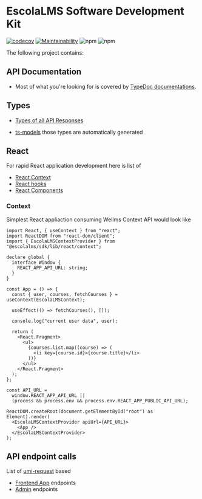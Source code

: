 # EscolaLMS Software Development Kit

[![codecov](https://codecov.io/gh/EscolaLMS/sdk/branch/main/graph/badge.svg?token=qkNOJG7bLh)](https://codecov.io/gh/EscolaLMS/sdk)
[![Maintainability](https://api.codeclimate.com/v1/badges/55841ab42538f51a42d2/maintainability)](https://codeclimate.com/github/EscolaLMS/sdk/maintainability)
![npm](https://img.shields.io/npm/v/@escolalms/sdk)
![npm](https://img.shields.io/npm/dm/@escolalms/sdk)

The following project contains:

## API Documentation

- Most of what you're looking for is covered by [TypeDoc documentations](https://escolalms.github.io/sdk/).

## Types

- [Types of all API Responses](https://github.com/EscolaLMS/sdk/blob/main/src/types/api.ts)

- [ts-models](https://github.com/EscolaLMS/ts-models) those types are automatically generated

## React

For rapid React application development here is list of

- [React Context](https://github.com/EscolaLMS/sdk/blob/main/src/react/context/index.tsx)
- [React hooks](https://github.com/EscolaLMS/sdk/tree/main/src/react/hooks)
- [React Components](https://github.com/EscolaLMS/sdk/tree/main/src/react/components)

### Context

Simplest React appliaction consuming Wellms Context API would look like

```tsx
import React, { useContext } from "react";
import ReactDOM from "react-dom/client";
import { EscolaLMSContextProvider } from "@escolalms/sdk/lib/react/context";

declare global {
  interface Window {
    REACT_APP_API_URL: string;
  }
}

const App = () => {
  const { user, courses, fetchCourses } = useContext(EscolaLMSContext);

  useEffect(() => fetchCourses(), []);

  console.log("current user data", user);

  return (
    <React.Fragment>
      <ul>
        {courses.list.map((course) => (
          <li key={course.id}>{course.title}</li>
        ))}
      </ul>
    </React.Fragment>
  );
};

const API_URL =
  window.REACT_APP_API_URL ||
  (process && process.env && process.env.REACT_APP_PUBLIC_API_URL);

ReactDOM.createRoot(document.getElementById("root") as Element).render(
  <EscolaLMSContextProvider apiUrl={API_URL}>
    <App />
  </EscolaLMSContextProvider>
);
```

## API endpoint calls

List of [umi-request](https://github.com/umijs/umi-request) based

- [Frontend App](https://github.com/EscolaLMS/sdk/tree/main/src/services) endpoints
- [Admin](https://github.com/EscolaLMS/sdk/tree/main/src/types) endpoints
